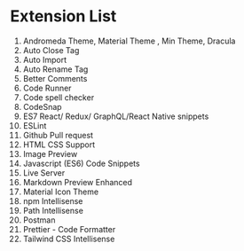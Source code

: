 # Extension List
1. Andromeda Theme,  Material Theme , Min Theme, Dracula
2. Auto Close Tag
3. Auto Import
4. Auto Rename Tag
5. Better Comments
6. Code Runner
7. Code spell checker
8. CodeSnap 
9. ES7 React/ Redux/ GraphQL/React Native snippets
10. ESLint
11. Github Pull request
12. HTML CSS Support
13. Image Preview
14. Javascript (ES6)  Code Snippets
15. Live Server
16. Markdown Preview Enhanced
17. Material Icon Theme
18. npm Intellisense
19. Path Intellisense
20. Postman
21. Prettier - Code Formatter
22. Tailwind CSS Intellisense